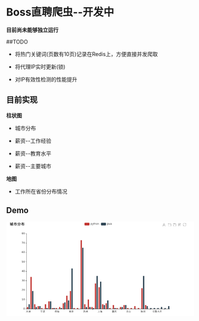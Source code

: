 # Boss直聘爬虫--开发中
**目前尚未能够独立运行**

##TODO

- 将热门关键词(页数有10页)记录在Redis上，方便直接并发爬取

- 将代理IP实时更新(锁)

- 对IP有效性检测的性能提升

## 目前实现

**柱状图**

- 城市分布

- 薪资--工作经验

- 薪资--教育水平

- 薪资--主要城市

**地图**

- 工作所在省份分布情况

## Demo

![城市分布柱状图](doc/demo.png)

